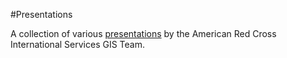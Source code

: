 #Presentations

A collection of various [presentations](http://americanredcross.github.io/presentations) by the American Red Cross International Services GIS Team.
